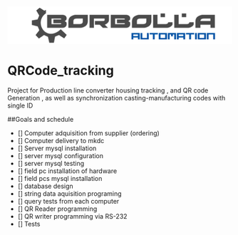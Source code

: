 ![alt text](https://github.com/borbolla-automation/QRCode_tracking/blob/master/Borbolla_automation_logo.png "Borbolla Automation Logo")

# QRCode_tracking

Project for Production line converter housing tracking , and QR code Generation , as well as synchronization casting-manufacturing codes with single ID

##Goals and schedule

- [] Computer adquisition from supplier (ordering)
- [] Computer delivery to mkdc
- [] Server mysql installation 
- [] server mysql configuration
- [] server mysql testing
- [] field pc installation of hardware
- [] field pcs mysql installation
- [] database design
- [] string data aquisition programing
- [] query tests from each computer
- [] QR Reader programming 
- [] QR writer programming via RS-232
- [] Tests

